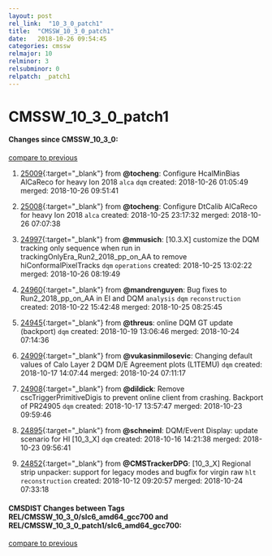 ```yaml
---
layout: post
rel_link:  "10_3_0_patch1"
title:  "CMSSW_10_3_0_patch1"
date:   2018-10-26 09:54:45
categories: cmssw
relmajor: 10
relminor: 3
relsubminor: 0
relpatch: _patch1
---
```


# CMSSW_10_3_0_patch1
#### Changes since CMSSW_10_3_0:
[compare to previous](https://github.com/cms-sw/cmssw/compare/CMSSW_10_3_0...CMSSW_10_3_0_patch1)



1. [25009](http://github.com/cms-sw/cmssw/pull/25009){:target="_blank"}  from **@tocheng**: Configure HcalMinBias AlCaReco for heavy Ion 2018 `alca`  `dqm`  created: 2018-10-26 01:05:49 merged: 2018-10-26 09:51:41



2. [25008](http://github.com/cms-sw/cmssw/pull/25008){:target="_blank"}  from **@tocheng**: Configure DtCalib AlCaReco for heavy Ion 2018 `alca`  created: 2018-10-25 23:17:32 merged: 2018-10-26 07:07:38



3. [24997](http://github.com/cms-sw/cmssw/pull/24997){:target="_blank"}  from **@mmusich**: [10.3.X] customize the DQM tracking only sequence when run in trackingOnlyEra_Run2_2018_pp_on_AA to remove hiConformalPixelTracks `dqm`  `operations`  created: 2018-10-25 13:02:22 merged: 2018-10-26 08:19:49



4. [24960](http://github.com/cms-sw/cmssw/pull/24960){:target="_blank"}  from **@mandrenguyen**: Bug fixes to Run2_2018_pp_on_AA in EI and DQM `analysis`  `dqm`  `reconstruction`  created: 2018-10-22 15:42:48 merged: 2018-10-25 08:25:45



5. [24945](http://github.com/cms-sw/cmssw/pull/24945){:target="_blank"}  from **@threus**: online DQM GT update (backport) `dqm`  created: 2018-10-19 13:06:46 merged: 2018-10-24 07:14:36



6. [24909](http://github.com/cms-sw/cmssw/pull/24909){:target="_blank"}  from **@vukasinmilosevic**: Changing default values of Calo Layer 2 DQM D/E Agreement plots (L1TEMU) `dqm`  created: 2018-10-17 14:07:44 merged: 2018-10-24 07:11:17



7. [24908](http://github.com/cms-sw/cmssw/pull/24908){:target="_blank"}  from **@dildick**: Remove cscTriggerPrimitiveDigis to prevent online client from crashing. Backport of PR24905 `dqm`  created: 2018-10-17 13:57:47 merged: 2018-10-23 09:59:46



8. [24895](http://github.com/cms-sw/cmssw/pull/24895){:target="_blank"}  from **@schneiml**: DQM/Event Display: update scenario for HI [10_3_X] `dqm`  created: 2018-10-16 14:21:38 merged: 2018-10-23 09:56:41



9. [24852](http://github.com/cms-sw/cmssw/pull/24852){:target="_blank"}  from **@CMSTrackerDPG**: [10_3_X] Regional strip unpacker: support for legacy modes and bugfix for virgin raw `hlt`  `reconstruction`  created: 2018-10-12 09:20:57 merged: 2018-10-24 07:33:18



#### CMSDIST Changes between Tags REL/CMSSW_10_3_0/slc6_amd64_gcc700 and REL/CMSSW_10_3_0_patch1/slc6_amd64_gcc700:
[compare to previous](https://github.com/cms-sw/cmsdist/compare/REL/CMSSW_10_3_0/slc6_amd64_gcc700...REL/CMSSW_10_3_0_patch1/slc6_amd64_gcc700)


